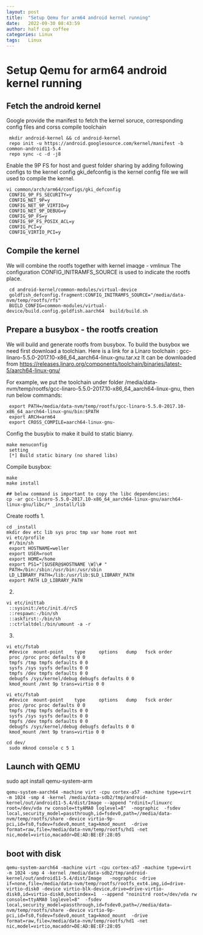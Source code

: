 ```yaml
---
layout: post
title:  "Setup Qemu for arm64 android kernel running"
date:   2022-09-30 08:43:59
author: half cup coffee
categories: Linux
tags:	Linux
---
```


# Setup Qemu for arm64 android kernel running 

## Fetch the android kernel
Google provide the manifest to fetch the kernel soruce, corresponding config files and corss compile toolchain
   
~~~
 mkdir android-kernel && cd android-kernel
 repo init -u https://android.googlesource.com/kernel/manifest -b common-android11-5.4
 repo sync -c -d -j8
~~~
   
Enable the 9P FS for host and guest folder sharing by adding following configs to the kernel config
gki_defconfig is the kernel config file we will used to compile the kernel.
~~~
vi common/arch/arm64/configs/gki_defconfig
 CONFIG_9P_FS_SECURITY=y
 CONFIG_NET_9P=y
 CONFIG_NET_9P_VIRTIO=y
 CONFIG_NET_9P_DEBUG=y
 CONFIG_9P_FS=y
 CONFIG_9P_FS_POSIX_ACL=y
 CONFIG_PCI=y
 CONFIG_VIRTIO_PCI=y
~~~
   
## Compile the kernel
We will combine the rootfs together with kernel imaqge - vmlinux
The configuration CONFIG_INITRAMFS_SOURCE is used to indicate the rootfs place.
~~~
 cd android-kernel/common-modules/virtual-device
 goldfish_defconfig.fragment:CONFIG_INITRAMFS_SOURCE="/media/data-nvm/temp/rootfs/rfs"
 BUILD_CONFIG=common-modules/virtual-device/build.config.goldfish.aarch64  build/build.sh
~~~
   
## Prepare a busybox - the rootfs creation
We will build and generate rootfs from busybox. To build the busybox we need first download a toolchian.
Here is a link for a Linaro toolchain : gcc-linaro-5.5.0-2017.10-x86_64_aarch64-linux-gnu.tar.xz
It can be downloaded from https://releases.linaro.org/components/toolchain/binaries/latest-5/aarch64-linux-gnu/

For example, we put the toolchain under folder /media/data-nvm/temp/rootfs/gcc-linaro-5.5.0-2017.10-x86_64_aarch64-linux-gnu,
then run below commands:
~~~
 export PATH=/media/data-nvm/temp/rootfs/gcc-linaro-5.5.0-2017.10-x86_64_aarch64-linux-gnu/bin:$PATH
 export ARCH=arm64
 export CROSS_COMPILE=aarch64-linux-gnu-
~~~
   
Config the busybix to make it build to static bianry.

~~~
make menuconfig
 setting
 [*] Build static binary (no shared libs)
~~~

Compile busybox:
~~~
make
make install

## below command is important to copy the libc dependencies: 
cp -ar gcc-linaro-5.5.0-2017.10-x86_64_aarch64-linux-gnu/aarch64-linux-gnu/libc/* _install/lib
~~~
   
Create rootfs
1.
~~~
cd _install
mkdir dev etc lib sys proc tmp var home root mnt  
vi etc/profile
 #!/bin/sh
 export HOSTNAME=weller
 export USER=root
 export HOME=/home
 export PS1="[$USER@$HOSTNAME \W]\# "
 PATH=/bin:/sbin:/usr/bin:/usr/sbin
 LD_LIBRARY_PATH=/lib:/usr/lib:$LD_LIBRARY_PATH
 export PATH LD_LIBRARY_PATH
~~~
 2.  
~~~
vi etc/inittab
 ::sysinit:/etc/init.d/rcS
 ::respawn:-/bin/sh
 ::askfirst:-/bin/sh
 ::ctrlaltdel:/bin/umount -a -r
~~~
3.
~~~
vi etc/fstab
 #device  mount-point    type     options   dump   fsck order
 proc /proc proc defaults 0 0
 tmpfs /tmp tmpfs defaults 0 0
 sysfs /sys sysfs defaults 0 0
 tmpfs /dev tmpfs defaults 0 0
 debugfs /sys/kernel/debug debugfs defaults 0 0
 kmod_mount /mnt 9p trans=virtio 0 0
~~~
   
~~~
vi etc/fstab
 #device  mount-point    type     options   dump   fsck order
 proc /proc proc defaults 0 0
 tmpfs /tmp tmpfs defaults 0 0
 sysfs /sys sysfs defaults 0 0
 tmpfs /dev tmpfs defaults 0 0
 debugfs /sys/kernel/debug debugfs defaults 0 0
 kmod_mount /mnt 9p trans=virtio 0 0
~~~
   
~~~
cd dev/
 sudo mknod console c 5 1
~~~

## Launch with QEMU

sudo apt install qemu-system-arm

~~~
qemu-system-aarch64 -machine virt -cpu cortex-a57 -machine type=virt  -m 1024 -smp 4 -kernel /media/data-sdb2/tmp/android-kernel/out/android11-5.4/dist/Image --append "rdinit=/linuxrc root=/dev/vda rw console=ttyAMA0 loglevel=8"  -nographic  -fsdev local,security_model=passthrough,id=fsdev0,path=//media/data-nvm/temp/rootfs/share -device virtio-9p-pci,id=fs0,fsdev=fsdev0,mount_tag=kmod_mount  -drive format=raw,file=/media/data-nvm/temp/rootfs/hd1 -net nic,model=virtio,macaddr=DE:AD:BE:EF:28:05
~~~
   
## boot with disk
~~~
qemu-system-aarch64 -machine virt -cpu cortex-a57 -machine type=virt  -m 1024 -smp 4 -kernel /media/data-sdb2/tmp/android-kernel/out/android11-5.4/dist/Image   -nographic -drive if=none,file=/media/data-nvm/temp/rootfs/rootfs_ext4.img,id=drive-virtio-disk0 -device virtio-blk-device,drive=drive-virtio-disk0,id=virtio-disk0,bootindex=1  --append "noinitrd root=/dev/vda rw console=ttyAMA0 loglevel=8"  -fsdev local,security_model=passthrough,id=fsdev0,path=//media/data-nvm/temp/rootfs/share -device virtio-9p-pci,id=fs0,fsdev=fsdev0,mount_tag=kmod_mount  -drive format=raw,file=/media/data-nvm/temp/rootfs/hd1 -net nic,model=virtio,macaddr=DE:AD:BE:EF:28:05
~~~
